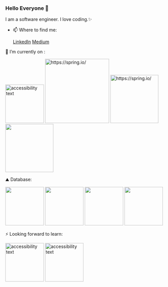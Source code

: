 ### Hello Everyone 👋


I am a software engineer. I love coding.✨ 

- 📫 Where to find me:

    [LinkedIn](https://www.linkedin.com/in/sumeyyeakay/)  [Medium](https://medium.com/@sumeyyeakayy)


 🌱 I’m currently on :
 
<p>
 <img src="https://user-images.githubusercontent.com/34593997/87715948-c289af80-c7b6-11ea-9eb7-52863d0ab769.jpeg" width="120" alt="accessibility text">
  <img src="https://user-images.githubusercontent.com/34593997/87716469-90c51880-c7b7-11ea-9dfd-04f7c86f6629.png" width="200" title="https://spring.io/"> 
  <img src="https://user-images.githubusercontent.com/34593997/87718502-8e17f280-c7ba-11ea-9bef-c7e8b11a3953.jpg" width="150" title="https://spring.io/"> 
  <img src="https://user-images.githubusercontent.com/34593997/87718261-18138b80-c7ba-11ea-954c-847def48ac6f.jpg" width="150" title=""> 

</p>

⛰ Database:

<p>
 <img src="https://user-images.githubusercontent.com/34593997/87719722-81949980-c7bc-11ea-9de2-c112437b57f5.png" width="120">
<img src="https://user-images.githubusercontent.com/34593997/87719804-a4bf4900-c7bc-11ea-8a22-2ef10a6e8cac.png" width="120" >
<img src="https://user-images.githubusercontent.com/34593997/87719973-e3ed9a00-c7bc-11ea-8ad1-66de13d8e498.png" width="120" >
<img src="https://user-images.githubusercontent.com/34593997/87720103-17302900-c7bd-11ea-920f-15ac35c504da.png" width="120" >
</p>

 ⚡ Looking forward to learn: 
 
 <p>
 <img src="https://user-images.githubusercontent.com/34593997/87720632-e7cdec00-c7bd-11ea-80e7-e4a3f899d954.png" width="120" alt="accessibility text">
 <img src="https://user-images.githubusercontent.com/34593997/87720723-0e8c2280-c7be-11ea-94ea-cd9f246fca04.png" width="120" alt="accessibility text">
</p>
 
 
 
 
 

